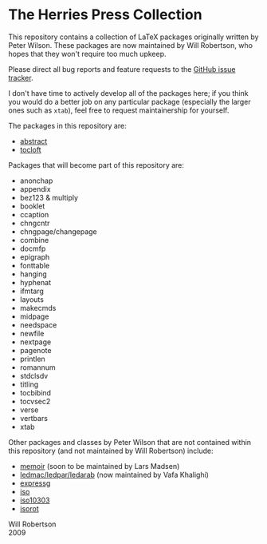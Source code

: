 # The Herries Press Collection

This repository contains a collection of LaTeX packages originally written by
Peter Wilson. These packages are now maintained by Will Robertson, who hopes
that they won't require too much upkeep.

Please direct all bug reports and feature requests to the [GitHub issue tracker][1].

[1]: http://github.com/wspr/herries-press/issues

I don't have time to actively develop all of the packages here; if you think
you would do a better job on any particular package (especially the larger
ones such as `xtab`), feel free to request maintainership for yourself.

The packages in this repository are:

 - [abstract](http://tug.ctan.org/pkg/abstract)
 - [tocloft](http://tug.ctan.org/pkg/tocloft)

Packages that will become part of this repository are:

 - anonchap
 - appendix
 - bez123 & multiply
 - booklet
 - ccaption
 - chngcntr
 - chngpage/changepage
 - combine
 - docmfp
 - epigraph
 - fonttable
 - hanging
 - hyphenat
 - ifmtarg
 - layouts
 - makecmds
 - midpage
 - needspace
 - newfile
 - nextpage
 - pagenote
 - printlen
 - romannum
 - stdclsdv
 - titling
 - tocbibind
 - tocvsec2
 - verse
 - vertbars
 - xtab

Other packages and classes by Peter Wilson that are not contained within this repository (and not maintained by Will Robertson) include:

 - [memoir](http://tug.ctan.org/pkg/memoir) 
   (soon to be maintained by Lars Madsen)
 - [ledmac/ledpar/ledarab](http://tug.ctan.org/pkg/ledmac)
   (now maintained by Vafa Khalighi)
 - [expressg](http://tug.ctan.org/pkg/expressg)
 - [iso](http://tug.ctan.org/pkg/iso)
 - [iso10303](http://tug.ctan.org/pkg/iso10303)
 - [isorot](http://tug.ctan.org/pkg/isorot)


Will Robertson  
2009